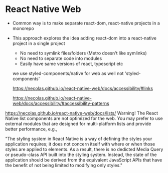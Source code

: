 # React Native Web

- Common way is to make separate react-dom, react-native projects in a monorepo
- This approach explores the idea adding react-dom into a react-native project in a single project
  - No need to symlink files/folders (Metro doesn't like symlinks)
  - No need to separate code into modules
  - Easily have same versions of react, typescript etc

  we use styled-components/native for web as well not 'styled-components'

  https://necolas.github.io/react-native-web/docs/accessibility/#links


  https://necolas.github.io/react-native-web/docs/accessibility/#accessibility-patterns

https://necolas.github.io/react-native-web/docs/lists/
  Warning! The React Native list components are not optimized for the web. You may prefer to use external modules that are designed for multi-platform lists and provide better performance, e.g.,


  "The styling system in React Native is a way of defining the styles your application requires; it does not concern itself with where or when those styles are applied to elements. As a result, there is no dedicted Media Query or pseudo-class API built into the styling system. Instead, the state of the application should be derived from the equivalent JavaScript APIs that have the benefit of not being limited to modifying only styles."
